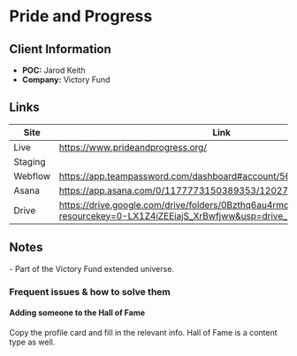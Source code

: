# Pride and Progress

## Client Information
- **POC:** Jarod Keith
- **Company:** Victory Fund

 ## Links
| Site     | Link |
|----------|-----|
| Live | https://www.prideandprogress.org/ |
| Staging |  |
| Webflow | https://app.teampassword.com/dashboard#account/566091?web_login  |
| Asana | https://app.asana.com/0/1177773150389353/1202794705552204/f |
| Drive | https://drive.google.com/drive/folders/0Bzthq6au4rmoUGowaFRJM3Y3Wkk?resourcekey=0-LX1Z4iZEEiajS_XrBwfjww&usp=drive_link |


<h2>Notes</h2>
- Part of the Victory Fund extended universe.
 
<h3>Frequent issues & how to solve them</h3>

<h4>Adding someone to the Hall of Fame</h4>
<p>Copy the profile card and fill in the relevant info. Hall of Fame is a content type as well.</p>

<h4></h4>